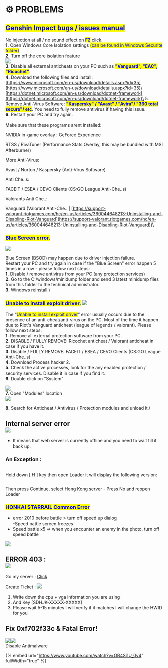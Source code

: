 # ⚙️ PROBLEMS

## <mark style="color:blue;">**Genshin Impact bugs / issues manual**</mark>

No injection at all / no sound effect on <mark style="color:blue;">**F2**</mark> click.\
**1.** Open Windows Core Isolation settings  <mark style="color:blue;">(can be found in Windows Securite folder)</mark>\
**2.** Turn off the core isolation feature\
![](<../.gitbook/assets/image (13) (1).png>)\
**3.** Disable all external anticheats on your PC such as <mark style="color:blue;">**"Vanguard", "EAC", "Ricochet"**</mark>.\
**4.** Download the following files and install:\
[https://www.microsoft.com/en-us/download/details.aspx?id=35](https://www.microsoft.com/en-us/download/details.aspx?id=35)\
[https://dotnet.microsoft.com/en-us/download/dotnet-framework](https://dotnet.microsoft.com/en-us/download/dotnet-framework)\
5\. Remove Anti-Virus Software: <mark style="color:blue;">**"Kaspersky" / "Avast" / "Avira"/ "360 total secure"/ etc**</mark>. You need to fully remove antivirus if having this issue.\
**6.** Restart your PC and try again.\
\
Make sure that these programs arent installed:

NVIDIA in-game overlay :  GeForce Experience

RTSS / RivaTuner (Performance Stats Overlay, this may be bundled with MSI Afterburner)

More Anti-Virus:

Avast / Norton / Kaspersky (Anti-Virus Software)

Anti Che..s:

FACEIT / ESEA / CEVO Clients (CS:GO League Anti-Che..s)

Valorants Anti Che..:

Vanguard (Valorant Anti-Che.. | [https://support-valorant.riotgames.com/hc/en-us/articles/360044648213-Uninstalling-and-Disabling-Riot-Vanguard](https://support-valorant.riotgames.com/hc/en-us/articles/360044648213-Uninstalling-and-Disabling-Riot-Vanguard))\


### <mark style="color:blue;">**Blue Screen error.**</mark>

![](<../.gitbook/assets/image (14) (1).png>)

Blue Screen (BSOD) may happen due to driver injection failure.\
Restart your PC and try again in case if the "Blue Screen" error happen 5 times in a row - please follow next steps:\
**1.** Disable / remove antivirus from your PC (any protection services)\
**2.** Go to the C:/windows/minidump folder and send 3 latest minidump files from this folder to the technical administrator.\
**3.** Windows reinstall.\


### <mark style="color:blue;">**Unable to install exploit driver.**</mark>  ![](<../.gitbook/assets/image (15) (1).png>)

The “<mark style="color:blue;">Unable to install exploit driver</mark>” error usually occurs due to the presence of an anti-cheat/anti-virus on the PC. Most of the time it happen due to Riot's Vanguard anticheat (league of legends / valorant). Please follow next steps:\
**1.** Remove all external protection software from your PC.\
**2.** DISABLE / FULLY REMOVE: Ricochet anticheat / Valorant anticheat in case if you have it.\
**3.** Disable / FULLY REMOVE: FACEIT / ESEA / CEVO Clients (CS:GO League Anti-Che..s)\
**4.** Download Process hacker 2.\
**5.** Check the active processes, look for the any enabled protection / security services. Disable it in case if you find it.\
**6.** Double click on "System"

![](<../.gitbook/assets/image (16) (1).png>)\
**7.** Open "Modules" location\
![](<../.gitbook/assets/image (17) (1).png>)

**8.** Search for Anticheat / Antivirus / Protection modules and unload it.\


Internal server error\
![](<../.gitbook/assets/image (18) (1).png>)
--------------------------------------------

* It means that web server is currently offline and you need to wait till it back up.



### An Exception :

<figure><img src="../.gitbook/assets/image (42).png" alt=""><figcaption></figcaption></figure>

Hold down \[ H ] key then open Loader it will display the following version:

<figure><img src="../.gitbook/assets/image (43).png" alt=""><figcaption></figcaption></figure>

Then press Continue, select Hong Kong server - Press No and reopen Loader

### <mark style="color:blue;">**HONKAI STARRAIL**</mark> <mark style="color:blue;"></mark><mark style="color:blue;">Common Error</mark>&#x20;

* error 2010 before battle > turn off speed up dialog \
  \-Speed ​​battle screen freezes&#x20;
* Speed battle ​​x5 => when you encounter an enemy in the photo, turn off speed battle

&#x20;![](<../.gitbook/assets/image (19) (1).png>)

ERROR 403 :\
![](<../.gitbook/assets/image (20).png>)
----------------------------------------

Go my server : [Click](https://discord.com/channels/1104940962804936856/1181413007415332914)&#x20;

Create Ticket : ![](<../.gitbook/assets/image (36).png>)

1. Write down the cpu + vga information you are using&#x20;
2. And Key \[SDHJK-XXXXX-XXXXX]
3. Please wait 5-15 minutes I will verify if it matches I will change the HWID for you

## Fix 0xf702f33c & Fatal Error!

![](../.gitbook/assets/image.png)![](<../.gitbook/assets/image (1).png>)\
Disable Antimalware&#x20;

{% embed url="https://www.youtube.com/watch?v=OB4Si1U_0v4" fullWidth="true" %}
